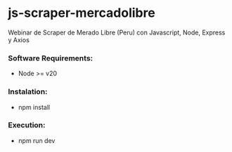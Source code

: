 # js-scraper-mercadolibre
Webinar de Scraper de Merado Libre (Peru) con Javascript, Node, Express y Axios

### Software Requirements:
- Node >= v20 

### Instalation:

- npm install

### Execution:
- npm run dev

